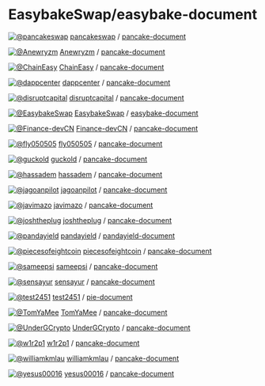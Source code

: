 # EasybakeSwap/easybake-document

[![@pancakeswap](https://avatars.githubusercontent.com/u/71247426?s=32&v=4)](https://github.com/pancakeswap) [pancakeswap](https://github.com/pancakeswap) / [pancake-document](https://github.com/pancakeswap/pancake-document)

[![@Anewryzm](https://avatars.githubusercontent.com/u/2343430?s=32&v=4)](https://github.com/Anewryzm) [Anewryzm](https://github.com/Anewryzm) / [pancake-document](https://github.com/Anewryzm/pancake-document)

[![@ChainEasy](https://avatars.githubusercontent.com/u/79100361?s=32&v=4)](https://github.com/ChainEasy) [ChainEasy](https://github.com/ChainEasy) / [pancake-document](https://github.com/ChainEasy/pancake-document)

[![@dappcenter](https://avatars.githubusercontent.com/u/51518916?s=32&v=4)](https://github.com/dappcenter) [dappcenter](https://github.com/dappcenter) / [pancake-document](https://github.com/dappcenter/pancake-document)

[![@disruptcapital](https://avatars.githubusercontent.com/u/79323523?s=32&v=4)](https://github.com/disruptcapital) [disruptcapital](https://github.com/disruptcapital) / [pancake-document](https://github.com/disruptcapital/pancake-document)

[![@EasybakeSwap](https://avatars.githubusercontent.com/u/79287409?s=32&v=4)](https://github.com/EasybakeSwap) [EasybakeSwap](https://github.com/EasybakeSwap) / [easybake-document]()

[![@Finance-devCN](https://avatars.githubusercontent.com/u/78841968?s=32&v=4)](https://github.com/Finance-devCN) [Finance-devCN](https://github.com/Finance-devCN) / [pancake-document](https://github.com/Finance-devCN/pancake-document)

[![@fly050505](https://avatars.githubusercontent.com/u/12507232?s=32&v=4)](https://github.com/fly050505) [fly050505](https://github.com/fly050505) / [pancake-document](https://github.com/fly050505/pancake-document)

[![@guckold](https://avatars.githubusercontent.com/u/79223514?s=32&v=4)](https://github.com/guckold) [guckold](https://github.com/guckold) / [pancake-document](https://github.com/guckold/pancake-document)

[![@hassadem](https://avatars.githubusercontent.com/u/35954739?s=32&v=4)](https://github.com/hassadem) [hassadem](https://github.com/hassadem) / [pancake-document](https://github.com/hassadem/pancake-document)

[![@jagoanpilot](https://avatars.githubusercontent.com/u/71841213?s=32&v=4)](https://github.com/jagoanpilot) [jagoanpilot](https://github.com/jagoanpilot) / [pancake-document](https://github.com/jagoanpilot/pancake-document)

[![@javimazo](https://avatars.githubusercontent.com/u/16131471?s=32&v=4)](https://github.com/javimazo) [javimazo](https://github.com/javimazo) / [pancake-document](https://github.com/javimazo/pancake-document)

[![@joshtheplug](https://avatars.githubusercontent.com/u/74394286?s=32&v=4)](https://github.com/joshtheplug) [joshtheplug](https://github.com/joshtheplug) / [pancake-document](https://github.com/joshtheplug/pancake-document)

[![@pandayield](https://avatars.githubusercontent.com/u/77680705?s=32&v=4)](https://github.com/pandayield) [pandayield](https://github.com/pandayield) / [pandayield-document](https://github.com/pandayield/pandayield-document)

[![@piecesofeightcoin](https://avatars.githubusercontent.com/u/32413270?s=32&v=4)](https://github.com/piecesofeightcoin) [piecesofeightcoin](https://github.com/piecesofeightcoin) / [pancake-document](https://github.com/piecesofeightcoin/pancake-document)

[![@sameepsi](https://avatars.githubusercontent.com/u/3587020?s=32&v=4)](https://github.com/sameepsi) [sameepsi](https://github.com/sameepsi) / [pancake-document](https://github.com/sameepsi/pancake-document)

[![@sensayur](https://avatars.githubusercontent.com/u/66913383?s=32&v=4)](https://github.com/sensayur) [sensayur](https://github.com/sensayur) / [pancake-document](https://github.com/sensayur/pancake-document)

[![@test2451](https://avatars.githubusercontent.com/u/79050952?s=32&v=4)](https://github.com/test2451) [test2451](https://github.com/test2451) / [pie-document](https://github.com/test2451/pie-document)

[![@TomYaMee](https://avatars.githubusercontent.com/u/1576097?s=32&v=4)](https://github.com/TomYaMee) [TomYaMee](https://github.com/TomYaMee) / [pancake-document](https://github.com/TomYaMee/pancake-document)

[![@UnderGCrypto](https://avatars.githubusercontent.com/u/73098714?s=32&v=4)](https://github.com/UnderGCrypto) [UnderGCrypto](https://github.com/UnderGCrypto) / [pancake-document](https://github.com/UnderGCrypto/pancake-document)

[![@w1r2p1](https://avatars.githubusercontent.com/u/30059751?s=32&v=4)](https://github.com/w1r2p1) [w1r2p1](https://github.com/w1r2p1) / [pancake-document](https://github.com/w1r2p1/pancake-document)

[![@williamkmlau](https://avatars.githubusercontent.com/u/34730446?s=32&v=4)](https://github.com/williamkmlau) [williamkmlau](https://github.com/williamkmlau) / [pancake-document](https://github.com/williamkmlau/pancake-document)

[![@yesus00016](https://avatars.githubusercontent.com/u/77864349?s=32&v=4)](https://github.com/yesus00016) [yesus00016](https://github.com/yesus00016) / [pancake-document](https://github.com/yesus00016/pancake-document)


